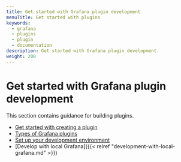 ```yaml
---
title: Get started with Grafana plugin development
menuTitle: Get started with plugins
keywords:
  - grafana
  - plugins
  - plugin
  - documentation
description: Get started with Grafana plugin development.
weight: 200
---
```


# Get started with Grafana plugin development

This section contains guidance for building plugins.

- [Get started with creating a plugin](https://grafana.github.io/plugin-tools/docs/getting-started)
- [Types of Grafana plugins](https://grafana.com/docs/grafana/latest/administration/plugin-management/)
- [Set up your development environment](https://grafana.github.io/plugin-tools/docs/docker)
- [Develop with local Grafana]({{< relref "development-with-local-grafana.md" >}})
